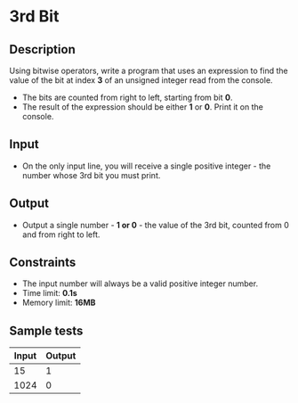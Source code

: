 # 3rd Bit

## Description
Using bitwise operators, write a program that uses an expression to find the value of the bit at index **3** of an unsigned integer read from the console.
  - The bits are counted from right to left, starting from bit **0**.
  - The result of the expression should be either **1** or **0**. Print it on the console.

## Input
- On the only input line, you will receive a single positive integer - the number whose 3rd bit you must print.

## Output
- Output a single number - **1 or 0** - the value of the 3rd bit, counted from 0 and from right to left.

## Constraints
- The input number will always be a valid positive integer number.
- Time limit: **0.1s**
- Memory limit: **16MB**

## Sample tests

|     Input      |     Output     |
|----------------|----------------|
| 15             | 1              |
| 1024           | 0              |
